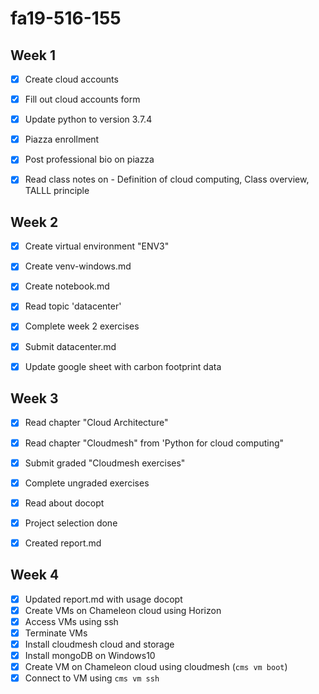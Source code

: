 # fa19-516-155

## Week 1

- [X] Create cloud accounts  
- [X] Fill out cloud accounts form  
- [X] Update python to version 3.7.4  
- [X] Piazza enrollment  
- [X] Post professional bio on piazza  
- [X] Read class notes on - Definition of cloud computing, Class overview, TALLL principle  


## Week 2  

- [X] Create virtual environment "ENV3"  
- [X] Create venv-windows.md  
- [X] Create notebook.md  
- [X] Read topic 'datacenter'  
- [X] Complete week 2 exercises
- [X] Submit datacenter.md
- [X] Update google sheet with carbon footprint data


## Week 3   

- [X] Read chapter "Cloud Architecture"  
- [X] Read chapter "Cloudmesh" from 'Python for cloud computing"  
- [X] Submit graded "Cloudmesh exercises"  
- [X] Complete ungraded exercises  
- [X] Read about docopt  
- [X] Project selection done
- [X] Created report.md


## Week 4

- [X] Updated report.md with usage docopt
- [X] Create VMs on Chameleon cloud using Horizon
- [X] Access VMs using ssh
- [X] Terminate VMs
- [X] Install cloudmesh cloud and storage
- [X] Install mongoDB on Windows10
- [X] Create VM on Chameleon cloud using cloudmesh (`cms vm boot`)
- [X] Connect to VM using `cms vm ssh`
